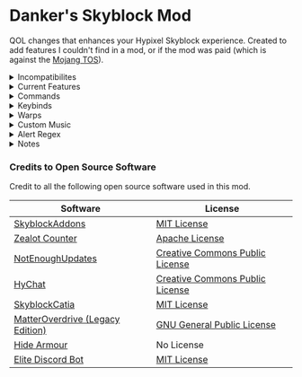 # Danker's Skyblock Mod
QOL changes that enhances your Hypixel Skyblock experience. Created to add features I couldn't find in a mod, or if the mod was paid (which is against the [Mojang TOS](https://account.mojang.com/documents/commercial_guidelines)).


<details>
<summary>Incompatibilites</summary>

## Incompatibilities
- Old Animations <2.6.4 - Frequent crashes
- Old Animations 2.6.4
  - Pet colors does not color slots
  - Catacombs F7 terminal solvers do not color slots
  - Enchanting solvers do not color slots
- Old tab display
  - Many features rely on using the location found in the new tab display
</details>

<details>
<summary>Current Features</summary>

## Current Features
- Guild party desktop notifications
- Coordinate and angle display
- Golden T10/T6/T4 enchant display
- Disable Spirit Sceptre messages
- Disable Midas Staff messages
- Disable Implosion messages
- Disable heal messages
- Disable ability cooldown messages
- Disable out of mana messages
- Disable kill combo messages
- Slayer item tracker
- Ghosts item tracker  
- RNGesus drop alerts
- Click anywhere on-screen to open Maddox
- Maddox menu keybind
- Block starting other slayer quests
- Slayer slain alert
- Fishing, jerry fishing, fishing festival, spooky fishing, crystal hollows fishing, lava fishing, trophy fishing trackers
- Expertise kills in fishing rod lore
- Gemstones applied in item lore
- Catacombs trackers
- Dungeons puzzle solver (Riddle, trivia, blaze, creeper, water, tic tac toe, boulder, silverfish, ice walk)
- Dungeons timer (watcher, boss, deaths, and puzzle fails)
- Watcher ready message
- Catacombs F7 Stage 3 solvers (Starts with letter, select all colour, ignore arrows on sea lanterns)
- Find correct Livid (with graphic display of HP)
- Catacombs F6 and F7 Giant HP display
- Use custom music in supported locations
- Experimentation solvers (Ultrasequencer, Chronomatron, Superpairs)
- Hide tooltips in experiment addons
- Hide tooltips in Melody's Harp
- Pet background colors based on level
- Golem spawning alerts + 20 second timer
- Skill xp/hour tracker
- Show total skill xp instead of progress to next level
- Show time until century cakes run out
- Mythological event (Diana) tracker
- Low health alert in dungeons
- API commands
- Update checker
- Reparty command
- Auto accept reparty
- Highlight Slayer Bosses
- Highlight Arachne
- Highlight Skeleton Masters
- Show teammates in 30 block radius
- Hide pet candy in pet tooltip
- Highlighting completed commissions
- Custom name colors
- Crystal Hollows waypoints (with SkyblockExtras support)
- Ability cooldowns display
- Custom alerts based on chat
- Predicted dungeon score display
- Hide player armour
- Automatically join skyblock
- Fire pillar display
- Chat aliases
- Thunder/Lord Jawbus spawn alerts
- Show when minion was last collected
- Show amount of Magmafish if trophy fish are filleted
- Show estimated time until bazaar order is filled
- Show timer until Crimson Isle minibosses respawn
- Automatically announce Vanquishers in chat
- Kuudra notifications (stun/ballista/cloak)
- Powder/hour tracker
</details>

<details>
<summary>Commands</summary>

## Commands
- /dhelp - Returns this message in-game.
- /dsm - Opens the GUI for Danker's Skyblock Mod.
- /toggle <too many to list> - Toggles features. /toggle list returns values of every toggle.
- /setkey <key> - Sets API key.
- /getkey - Returns key set with /setkey and copies it to your clipboard.
- /loot <zombie/spider/wolf/enderman/blaze/fishing/catacombs/mythological/> [winter/festival/spooky/ch/lava/trophy/f(1-7)/mm/session] - Returns loot received from slayer quests or fishing stats. /loot fishing winter returns winter sea creatures instead.
- /display <zombie/spider/wolf/enderman/blaze/fishing/catacombs/mythological/ghosts/auto/off> [winter/festival/spooky/ch/lava/trophy/f(1-7)/mm/session] - Text display for trackers. /display fishing winter displays winter sea creatures instead. /display auto automatically displays the loot for the slayer quest you have active.
- /resetloot <zombie/spider/wolf/enderman/blaze/fishing/catacombs/mythological/confirm/cancel> -  - Resets loot for trackers. /resetloot confirm confirms the reset.
- /move <coords/display/dungeontimer/skill50/lividhp/caketimer/skilltracker/wateranswer/bonzotimer/golemtimer/teammatesinradius/gianthp/abilitycooldowns/dungeonscore/firepillar/minibosstimer/powdertracker> <x> <y> - Moves text display to specified X and Y coordinates.
- /scale <coords/display/dungeontimer/skill50/lividhp/caketimer/skilltracker/wateranswer/bonzotimer/golemtimer/teammatesinradius/gianthp/abilitycooldowns/dungeonscore/firepillar/minibosstimer/powdertracker> <scale (0.1 - 10)> - Scales text display to a specified multipler between 0.1x and 10x.
- /slayer [player] - Uses API to get slayer xp of a person. If no name is provided, it checks yours.
- /skill [player] - Uses API to get skill levels of a person. If no name is provided, it checks yours.
- /lobbyskills - Uses API to find the average skills of the lobby, as well the three players with the highest skill average.
- /guildof [player] - Uses API to get guild name and guild master of a person. If no name is provided, it checks yours.
- /petsof [player] - Uses API to get pets of a person. If no name is provided, it checks yours.
- /bank [player] - Uses API to get bank and purse coins of a person. If no name is provided, it checks yours.
- /armor [player] - Uses API to get armour of a person. If no name is provided, it checks yours.
- /dungeons [player] - Uses API to get dungeon levels of a person. If no name is provided, it checks yours.
- /weight [player] [lily/farming] - Uses API to get weight of a person. If no name is provided, it checks yours. Adding lily uses lily's weight. Adding farming uses Kaeso's farming weight.
- /importfishing - Imports your fishing stats from your latest profile to your fishing tracker using the API.
- /sbplayers - Uses API to find how many players are on each Skyblock island.
- /onlyslayer <zombie/spider/wolf/enderman/blaze> <1/2/3/4/5>
- /skilltracker <start/stop/reset/show/hide> - Text display for skill xp/hour.
- /reparty - Disbands and reparties all members in the party
- /fairysouls - Check the fairysouls of a player
- /lobbybank - Uses API to find the average bank total of the lobby, as well the three players with the highest total money in the bank (and purse).
- /dsmmusic <stop/reload/volume> [dungeonboss/bloodroom/dungeon/p2/p3/p4/p5/hub/island/dungeonhub/farmingislands/goldmine/deepcaverns/dwarvenmines/crystalhollows/spidersden/crimsonisle/end/park] [1-100] - Stops, reloads or changes the volume of custom music.
- /player [player] - Uses API to find skills, slayers, coins and weight of a player.
- /reloadconfig - Reloads Danker's Skyblock Mod config.
- /reloaddsmrepo - Reloads Danker's Skyblock Mod repository.
- /dsmfarmlength <min coords> <max coords> - Sets coords to be used for end of farm alert.
- /hotmof [player] - Uses API to find total powder and HotM tree of a person. If no name is provided, it checks yours.
- /trophyfish [player] - Uses API to find trophy fish stats of a person. If no name is provided, it checks yours.
- /stoplobby - Stops currently running /lobbyskills or /lobbybank command.
- /powdertracker <start/stop/reset/show/hide> - Text display for powder/hour.
</details>

<details>
<summary>Keybinds</summary>

## Keybinds
- Open Maddox menu - M by default.
- Regular Ability - Numpad 4 by default.
- Start/Stop Skill Tracker - Numpad 5 by default.
- Create Waypoint - Numpad 6 by default.
- Start/Stop Powder Tracker - Numpad 8 by default.
</details>

<details>
<summary>Warps</summary>

## Warps
Shortcut commands that save you the time of typing the whole warp command.
- /deep - Warps you to the Deep Caverns.
- /nether - Warps you to the Crimson Isle.
- /isle - Warps you to the Crimson Isle.
- /crimson - Warps you to the Crimson Isle.
- /mines - Warps you to the Dwarven Mines.
- /forge - Warps you to the Dwarven Forge.
- /crystals - Warps you to the Crystal Hollows.
- /gold - Warps you to the Gold Mine.
- /desert - Warps you to the Desert.
- /spider - Warps you to the Spiders Den.
- /barn - Warps you to the Barn.
- /end - Warps you to the End.
- /park - Warps you to the Park.
- /castle - Warps you to the Hub Castle.
- /da - Warps you to the Dark Auction.
- /crypt - Warps you to the Crypt in the Hub.
- /nest - Warps you to the top of the Spider's Den.
- /void - Warps you to the Void Sepulture in the End.
- /drag - Warps you to the Dragons Nest in the End.
- /jungle - Warps you to the Jungle.
- /howl - Warps you to the Howling Cave in the Park.
- /dun - Warps you to the Dungeon Hub.
</details>

<details>
<summary>Custom Music</summary>

## Custom Music
1. Place a music file with the given name in the `.minecraft/config/dsmmusic` folder:
  - Dungeon: `dungeon.wav`
  - Blood room: `bloodroom.wav`
  - Dungeon boss: `dungeonboss.wav`
  - Dungeon hub: `dungeonhub.wav`
  - F7 Phase 2 (Storm): `phasetwo.wav`
  - F7 Phase 3 (Goldor): `phasethree.wav`
  - F7 Phase 4 (Necron): `phasefour.wav`
  - F7 Phase 5 (Wither King): `phasefive.wav`
  - Hub: `hub.wav`
  - Private Island: `island.wav`
  - Farming Islands: `farmingislands.wav`
  - Gold Mine: `goldmine.wav`
  - Deep Caverns: `deepcaverns.wav`
  - Dwarven Mines: `dwarvenmines.wav`
  - Crystal Hollows: `crystalhollows.wav`
  - Spider's Den: `spidersden.wav`
  - Crimson Isle: `crimsonisle.wav`
  - The End: `end.wav`
  - The Park: `park.wav`
2. Either run `/dsmmusic reload` or restart your game.
3. Enable the custom music in `/dsm`.
4. (Optional) Change the volume of the music with `/dsmmusic volume`.

#### Shuffling
By adding numbers to the end of the file, you can have multiple music files for the same area. One of them will be randomly selected (the same song could play twice in a row). For example:
- dungeon.wav
- dungeon1.wav
- dungeon2.wav
- dungeon99.wav
</details>

<details>
<summary>Alert Regex</summary>

## Alert Regex
To replace alert text with a captured group, add `$$x$$` to the alert text, with `x` being the number of the capture group. `$$0$$` will always be replaced with the entire trigger message.

For example, with the following alert

Regex: `From (.*) (.*): (.*)`  
Alert Text: `$$2$$ says $$3$$`  
Trigger Message: `From [ADMIN] Plancke: Nice autogg`  

the following alert text would appear

`Plancke says Nice autogg`.
</details>

<details>
<summary>Notes</summary>

### Notes
- Slayer tracker for token drops and 20% chance drops uses a 12x12x12 bounding box centered on the player to detect the drops. If you are out of the range of the item drop, it will not count on the tracker.
- API commands may take a while depending on your internet connection. The API may also go down.
- If you use too many API commands too fast, you can and will get rate-limited.
- Importing fishing uses your sea creature kills, which may not always be exactly correct (e.x. someone else kills your sea creature).
</details>

### Credits to Open Source Software
Credit to all the following open source software used in this mod.

Software | License
------------ | -------------
[SkyblockAddons](https://github.com/BiscuitDevelopment/SkyblockAddons/) | [MIT License](https://github.com/BiscuitDevelopment/SkyblockAddons/blob/master/LICENSE)
[Zealot Counter](https://github.com/symt/zealot-counter/) | [Apache License](https://github.com/symt/zealot-counter/blob/master/LICENSE.md)
[NotEnoughUpdates](https://github.com/Moulberry/NotEnoughUpdates/) | [Creative Commons Public License](https://github.com/Moulberry/NotEnoughUpdates/blob/master/LICENSE)
[HyChat](https://github.com/Moulberry/Hychat) | [Creative Commons Public License](https://github.com/Moulberry/Hychat/blob/master/LICENSE)
[SkyblockCatia](https://github.com/SteveKunG/SkyBlockcatia) | [MIT License](https://github.com/SteveKunG/SkyBlockcatia/blob/1.8.9/LICENSE.md)
[MatterOverdrive (Legacy Edition)](https://bitbucket.org/hrznstudio/mo-legacy-edition/) | [GNU General Public License](https://bitbucket.org/hrznstudio/mo-legacy-edition/src/1.12.2/LICENSE.md)
[Hide Armour](https://github.com/Furgl/Hide-Armor/tree/1.15.2) | No License
[Elite Discord Bot](https://github.com/ptlthg/EliteDiscordBot) | [MIT License](https://github.com/ptlthg/EliteDiscordBot/blob/master/LICENSE)
